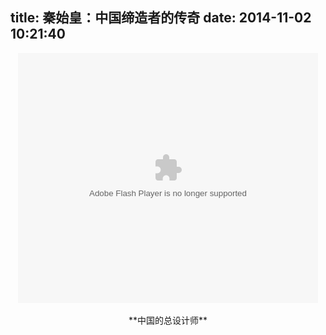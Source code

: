 title: 秦始皇：中国缔造者的传奇
date: 2014-11-02 10:21:40
---

<center><embed src="http://player.youku.com/player.php/sid/XNTEwOTk3OTE2/v.swf" allowFullScreen="true" quality="high" width="480" height="400" align="middle" allowScriptAccess="always" type="application/x-shockwave-flash"></embed></center>
<br/>
<center>**中国的总设计师**</center>